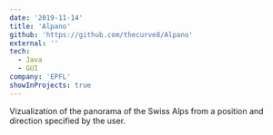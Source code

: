 ```yaml
---
date: '2019-11-14'
title: 'Alpano'
github: 'https://github.com/thecurve8/Alpano'
external: ''
tech:
  - Java
  - GUI
company: 'EPFL'
showInProjects: true
---
```


Vizualization of the panorama of the Swiss Alps from a position and direction specified by the user.
